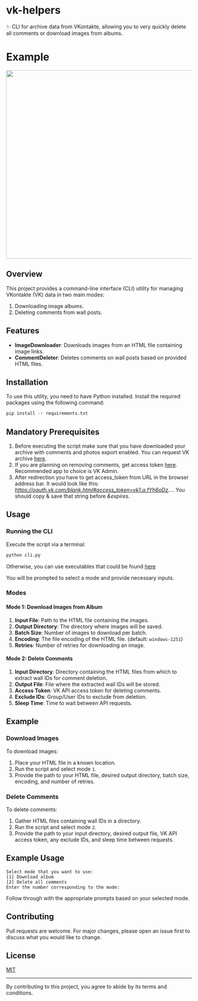 # vk-helpers

✨ CLI for archive data from VKontakte, allowing you to very quickly delete all comments or download images from albums.

# Example
<img src=https://github.com/user-attachments/assets/8bd7659d-01ec-4ff9-bea0-8631c295815e width="512"> 

## Overview

This project provides a command-line interface (CLI) utility for managing VKontakte (VK) data in two main modes:
1. Downloading image albums.
2. Deleting comments from wall posts.

## Features

- **ImageDownloader**: Downloads images from an HTML file containing image links.
- **CommentDeleter**: Deletes comments on wall posts based on provided HTML files.

## Installation

To use this utility, you need to have Python installed. Install the required packages using the following command:

```bash
pip install -r requirements.txt
```

## Mandatory Prerequisites

1. Before executing the script make sure that you have downloaded your archive with comments and photos export enabled. You can request VK archive [here](https://vk.com/data_protection?section=rules&scroll_to_archive=1).
2. If you are planning on removing comments, get access token [here](https://vkhost.github.io/). Recommended app to choice is VK Admin. 
3. After redirection you have to get access_token from URL in the browser address bar. It would look like this: *https://oauth.vk.com/blank.html#access_token=vk1.a.fYh6oDz...*. You should copy & save that string before *&expires*. 

## Usage

### Running the CLI

Execute the script via a terminal:

```bash
python cli.py
```

Otherwise, you can use executables that could be found [here](https://github.com/htkg/vk-helpers/releases)

You will be prompted to select a mode and provide necessary inputs.

### Modes

#### Mode 1: Download Images from Album

1. **Input File**: Path to the HTML file containing the images.
2. **Output Directory**: The directory where images will be saved.
3. **Batch Size**: Number of images to download per batch.
4. **Encoding**: The file encoding of the HTML file. (default: `windows-1251`)
5. **Retries**: Number of retries for downloading an image.

#### Mode 2: Delete Comments

1. **Input Directory**: Directory containing the HTML files from which to extract wall IDs for comment deletion.
2. **Output File**: File where the extracted wall IDs will be stored.
3. **Access Token**: VK API access token for deleting comments.
4. **Exclude IDs**: Group/User IDs to exclude from deletion.
5. **Sleep Time**: Time to wait between API requests.

## Example

### Download Images

To download images:
1. Place your HTML file in a known location.
2. Run the script and select mode `1`.
3. Provide the path to your HTML file, desired output directory, batch size, encoding, and number of retries.

### Delete Comments

To delete comments:
1. Gather HTML files containing wall IDs in a directory.
2. Run the script and select mode `2`.
3. Provide the path to your input directory, desired output file, VK API access token, any exclude IDs, and sleep time between requests.

## Example Usage
```
Select mode that you want to use:
[1] Download album
[2] Delete all comments
Enter the number corresponding to the mode: 
```

Follow through with the appropriate prompts based on your selected mode.

## Contributing

Pull requests are welcome. For major changes, please open an issue first to discuss what you would like to change.

## License

[MIT](https://opensource.org/licenses/MIT)

---

By contributing to this project, you agree to abide by its terms and conditions.
